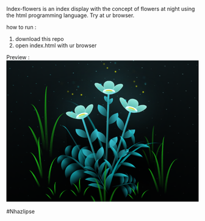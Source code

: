 Index-flowers is an index display with the concept of flowers at night using the html programming language.
Try at ur browser.

how to run :
1. download this repo
2. open index.html with ur browser

Preview :
<img src="img/preview.png" alt="flowers">


#Nhazlipse